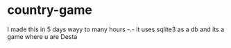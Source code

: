 # country-game
I made this in 5 days wayy to many hours -.- it uses sqlite3 as a db and its a game where u are Desta
